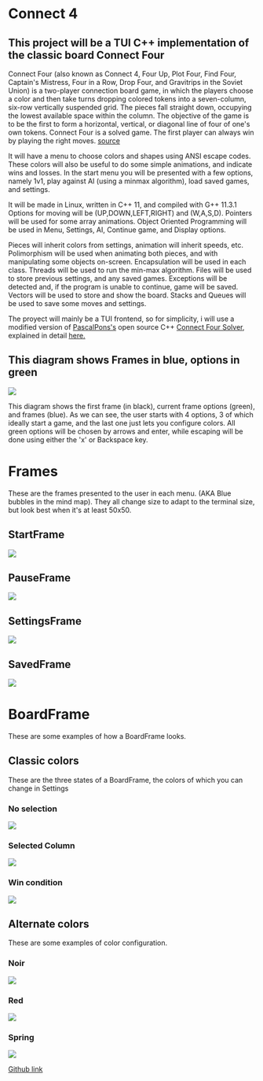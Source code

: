 # Connect 4
## This project will be a TUI C++ implementation of the classic board Connect Four

Connect Four (also known as Connect 4, Four Up, Plot Four, Find Four, Captain's Mistress, Four in a Row, Drop Four, and Gravitrips in the Soviet Union) is a two-player connection board game, in which the players choose a color and then take turns dropping colored tokens into a seven-column, six-row vertically suspended grid. The pieces fall straight down, occupying the lowest available space within the column. The objective of the game is to be the first to form a horizontal, vertical, or diagonal line of four of one's own tokens. Connect Four is a solved game. The first player can always win by playing the right moves. [source](https./img//en.wikipedia.or./img/wik./img/Connect_Four)

It will have a menu to choose colors and shapes using ANSI escape codes. These colors will also be useful to do some simple animations, and indicate wins and losses.
In the start menu you will be presented with a few options, namely 1v1, play against AI (using a minmax algorithm), load saved games, and settings.

It will be made in Linux, written in C++ 11, and compiled with G++ 11.3.1
Options for moving will be (UP,DOWN,LEFT,RIGHT) and (W,A,S,D).
Pointers will be used for some array animations.
Object Oriented Programming will be used in Menu, Settings, AI, Continue game, and Display options.

Pieces will inherit colors from settings, animation will inherit speeds, etc.
Polimorphism will be used when animating both pieces, and with manipulating some objects on-screen. 
Encapsulation will be used in each class.
Threads will be used to run the min-max algorithm.
Files will be used to store previous settings, and any saved games.
Exceptions will be detected and, if the program is unable to continue, game will be saved. Vectors will be used to store and show the board.
Stacks and Queues will be used to save some moves and settings.

The proyect will mainly be a TUI frontend, so for simplicity, i will use a modified version of [PascalPons's](https://github.com/PascalPons) open source C++ [Connect Four Solver](https://github.com/PascalPons/connect4), explained in detail [here.](http://blog.gamesolver.org/)


## This diagram shows Frames in blue, options in green
<img src="./img/MindMap.svg">


This diagram shows the first frame (in black), current frame options (green), and frames (blue). As we can see, the user starts with 4 options, 3 of which ideally start a game, and the last one just lets you configure colors.
All green options will be chosen by arrows and enter, while escaping will be done using either the 'x' or Backspace key.


# Frames

These are the frames presented to the user in each menu. (AKA Blue bubbles in the mind map).
They all change size to adapt to the terminal size, but look best when it's at least 50x50.
## StartFrame

<img src="./img/StartFrame.png">

## PauseFrame

<img src="./img/PauseFrame.png">

## SettingsFrame

<img src="./img/SettingsFrame.png">

## SavedFrame

<img src="./img/SavedFrame.png">

# BoardFrame
These are some examples of how a BoardFrame looks.

## Classic colors

These are the three states of a BoardFrame, the colors of which you can change in Settings

### No selection

<img src="./img/BoardFrame_classic_default.png">

### Selected Column

<img src="./img/BoardFrame_classic_selected.png">

### Win condition

<img src="./img/BoardFrame_classic_win.png">

## Alternate colors

These are some examples of color configuration.

### Noir

<img src="./img/BoardFrame_noir_selected.png">

### Red

<img src="./img/BoardFrame_red_selected.png">

### Spring

<img src="./img/BoardFrame_spring_selected.png">


[Github link](https://github.com/ZuperZeus/Connect-4/)
